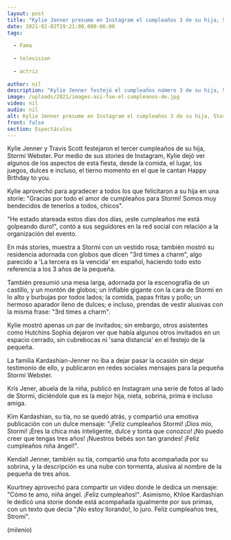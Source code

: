```yaml
---
layout: post
title: "Kylie Jenner presume en Instagram el cumpleaños 3 de su hija, Stormi Webster"
date: 2021-02-02T19:21:00.000-06:00
tags:
  
  - Fama
  
  - television
  
  - actriz
  
author: nil
description: "Kylie Jenner festejó el cumpleaños número 3 de su hija, Stormi; presumió algunos aspectos de ésta por medio de sus stories en Instagram. "
image: /uploads/2021/images-asi-fue-el-cumpleanos-de.jpg
video: nil
audio: nil
alt: Kylie Jenner presume en Instagram el cumpleaños 3 de su hija, Stormi Webster
front: false
section: Espectáculos
---
```


Kylie Jenner y Travis Scott festejaron el tercer cumpleaños de su hija, Stormi Webster. Por medio de sus stories de Instagram, Kylie dejó ver algunos de los aspectos de esta fiesta, desde la comida, el lugar, los juegos, dulces e incluso, el tierno momento en el que le cantan Happy Brthday to you. 

Kylie aprovechó para agradecer a todos los que felicitaron a su hija en una storie: "Gracias por todo el amor de cumpleaños para Stormi! Somos muy bendecidos de tenerlos a todos, chicos". 

"He estado atareada estos días dos días, ¡este cumpleaños me está golpeando duro!", contó a sus seguidores en la red social con relación a la organización del evento. 

En más stories, muestra a Stormi con un vestido rosa; también mostró su residencia adornada con globos que dicen "3rd times a charm", algo parecido a 'La tercera es la vencida' en español, haciendo todo esto referencia a los 3 años de la pequeña. 

También presumió una mesa larga, adornada por la escenografía de un castillo, y un montón de globos; un inflable gigante con la cara de Stormi en lo alto y burbujas por todos lados; la comida, papas fritas y pollo; un hermoso aparador lleno de dulces; e incluso, prendas de vestir alusivas con la misma frase: "3rd times a charm". 

Kylie mostró apenas un par de invitados; sin embargo, otros asistentes como Hutchins Sophia dejaron ver que había algunos otros invitados en un espacio cerrado, sin cubrebocas ni 'sana distancia' en el festejo de la pequeña. 

La familia Kardashian-Jenner no iba a dejar pasar la ocasión sin dejar testimonio de ello, y publicaron en redes sociales mensajes para la pequeña Stormi Webster. 

Kris Jener, abuela de la niña, publicó en Instagram una serie de fotos al lado de Stormi, diciéndole que es la mejor hija, nieta, sobrina, prima e incluso amiga.

​Kim Kardashian, su tía, no se quedó atrás, y compartió una emotiva publicación con un dulce mensaje: "¡Feliz cumpleaños Stormi! ¡Dios mío, Stormi! ¡Eres la chica más inteligente, dulce y tonta que conozco! ¡No puedo creer que tengas tres años! ¡Nuestros bebés son tan grandes! ¡Feliz cumpleaños niña ángel!". 

Kendall Jenner, también su tía, compartió una foto acompañada por su sobrina, y la descripción es una nube con tormenta, alusiva al nombre de la pequeña de tres años. 

Kourtney aprovechó para compartir un video donde le dedica un mensaje: "Cómo te amo, niña ángel. ¡Feliz cumpleaños!". ​Asimismo, Khloe Kardashian le dedicó una storie donde está acompañada igualmente por sus primas, con un texto que decía "¡No estoy llorando!, lo juro. Feliz cumpleaños tres, Stromi". 

(milenio)